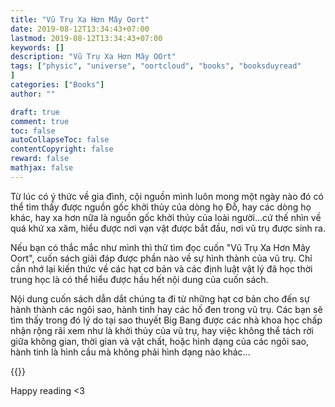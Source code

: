 ```yaml
---
title: "Vũ Trụ Xa Hơn Mây Oort"
date: 2019-08-12T13:34:43+07:00
lastmod: 2019-08-12T13:34:43+07:00
keywords: []
description: "Vũ Trụ Xa Hơn Mây OOrt"
tags: ["physic", "universe", "oortcloud", "books", "booksduyread"
]
categories: ["Books"]
author: ""

draft: true
comment: true
toc: false
autoCollapseToc: false
contentCopyright: false
reward: false
mathjax: false
---
```


Từ lúc có ý thức về gia đình, cội nguồn mình luôn mong một ngày nào đó có thể tìm thấy được nguồn gốc khởi thủy của dòng họ Đỗ, hay các dòng họ khác, hay xa hơn nữa là nguồn gốc khởi thủy của loài người...cứ thế nhìn về quá khứ xa xăm, hiểu được nơi vạn vật được bắt đầu, nơi vũ trụ được sinh ra.
<!--more-->

Nếu bạn có thắc mắc như mình thì thử tìm đọc cuốn "Vũ Trụ Xa Hơn Mây Oort", cuốn sách giải đáp được phần nào về sự hình thành của vũ trụ. Chỉ cần nhớ lại kiến thức về các hạt cơ bản và các định luật vật lý đã học thời trung học là có thể hiểu được hầu hết nội dung của cuốn sách.



Nội dung cuốn sách dẫn dắt chúng ta đi từ những hạt cơ bản cho đến sự hành thành các ngôi sao, hành tinh hay các hố đen trong vũ trụ. Các bạn sẽ tìm thấy trong đó lý do tại sao thuyết Big Bang được các nhà khoa học chấp nhận rộng rãi xem như là khởi thủy của vũ trụ, hay việc không thể tách rời giữa không gian, thời gian và vật chất, hoặc hình dạng của các ngôi sao, hành tinh là hình cầu mà không phải hình dạng nào khác...

{{<imgcap title="Vũ Trụ Xa Hơn Mây OOrt - Đặng Vũ Tuấn Sơn" src="/images/posts/oort_cloud.jpg">}}

Happy reading <3 
